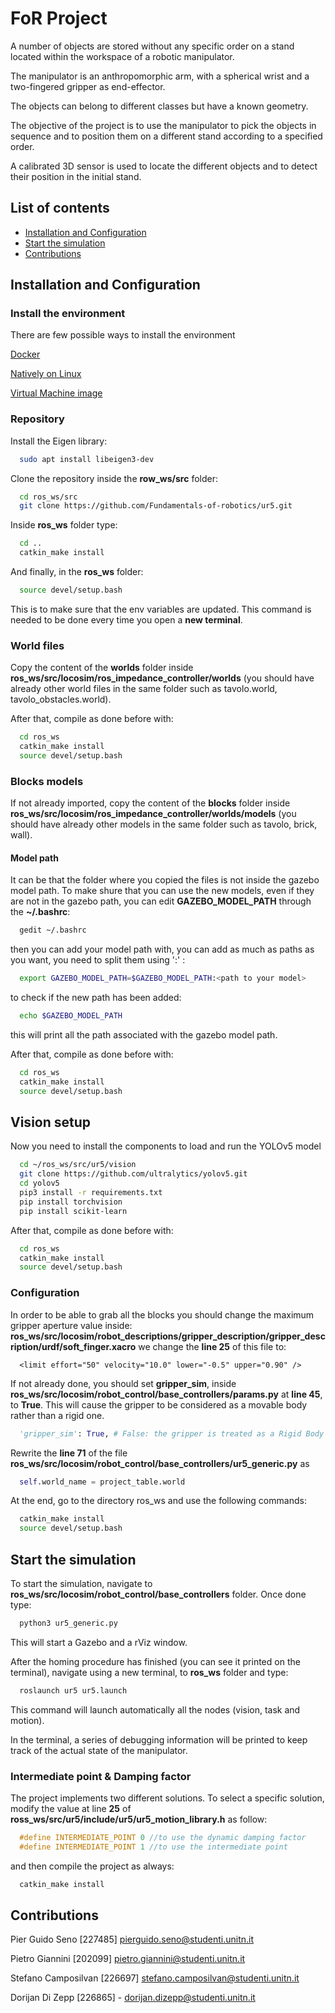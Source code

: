 
# FoR Project

A number of objects are stored without any specific order on a stand located within the workspace of a robotic manipulator. 

The manipulator is an
anthropomorphic arm, with a spherical wrist and a two-fingered gripper as end-effector.

The objects can belong to different classes but have a known geometry. 

The objective of the project is to use the manipulator to pick the objects in sequence and to position them on a different stand according to a specified order. 

A calibrated 3D sensor is used to locate the different objects and to detect their position in the initial stand. 

## List of contents
- [Installation and Configuration](#installation)
- [Start the simulation](#start-the-simulation)
- [Contributions](#contributions)

## Installation and Configuration

### Install the environment

There are few possible ways to install the environment

[Docker](https://github.com/mfocchi/lab-docker)

[Natively on Linux](https://github.com/mfocchi/locosim)

[Virtual Machine image](http://www.dropbox.com/sh/5trh0s5y1xzdjds/AACchznJb7606MbQKb6-fUiUa)

### Repository

Install the Eigen library:
```bash
  sudo apt install libeigen3-dev
```

Clone the repository inside the __row_ws/src__ folder:
```bash
  cd ros_ws/src
  git clone https://github.com/Fundamentals-of-robotics/ur5.git
```

Inside __ros_ws__ folder type:
```bash
  cd ..
  catkin_make install
```

And finally, in the __ros_ws__ folder:
```bash
  source devel/setup.bash
```
This is to make sure that the env variables are updated. This command is needed to be done every time you open a **new terminal**.

### World files

Copy the content of the **worlds** folder inside **ros_ws/src/locosim/ros_impedance_controller/worlds** (you should have already other world files in the same folder such as tavolo.world, tavolo_obstacles.world).

After that, compile as done before with: 

```bash
  cd ros_ws
  catkin_make install
  source devel/setup.bash
```

### Blocks models

If not already imported, copy the content of the **blocks** folder inside **ros_ws/src/locosim/ros_impedance_controller/worlds/models** (you should have already other models in the same folder such as tavolo, brick, wall).

#### Model path

It can be that the folder where you copied the files is not inside the gazebo model path. To make shure that you can use the new models, even if they are not in the gazebo path, you can edit **GAZEBO_MODEL_PATH** through the **~/.bashrc**:
```bash
  gedit ~/.bashrc
```

then you can add your model path with, you can add as much as paths as you want, you need to split them using ':' :
```bash
  export GAZEBO_MODEL_PATH=$GAZEBO_MODEL_PATH:<path to your model>
```

to check if the new path has been added:
```bash
  echo $GAZEBO_MODEL_PATH
```
this will print all the path associated with the gazebo model path.

After that, compile as done before with: 

```bash
  cd ros_ws
  catkin_make install
  source devel/setup.bash
```

## Vision setup
Now you need to install the components to load and run the YOLOv5 model
```bash
  cd ~/ros_ws/src/ur5/vision
  git clone https://github.com/ultralytics/yolov5.git
  cd yolov5
  pip3 install -r requirements.txt
  pip install torchvision
  pip install scikit-learn
```
After that, compile as done before with: 
```bash
  cd ros_ws
  catkin_make install
  source devel/setup.bash
```

### Configuration

In order to be able to grab all the blocks you should change the maximum gripper aperture value inside:
**ros_ws/src/locosim/robot_descriptions/gripper_description/gripper_description/urdf/soft_finger.xacro**
we change the **line 25** of this file to:

```xacro
  <limit effort="50" velocity="10.0" lower="-0.5" upper="0.90" />
```   

If not already done, you should set **gripper_sim**, inside
__ros_ws/src/locosim/robot_control/base_controllers/params.py__ at **line 45**, to **True**. This will cause the gripper to be considered as a movable body rather than a rigid one.

```python
  'gripper_sim': True, # False: the gripper is treated as a Rigid Body
```                  

Rewrite the **line 71** of the file **ros_ws/src/locosim/robot_control/base_controllers/ur5_generic.py** as

```python
  self.world_name = project_table.world
```
At the end, go to the directory ros_ws and use the following commands: 

```bash
  catkin_make install
  source devel/setup.bash
```

## Start the simulation

To start the simulation, navigate to 
__ros_ws/src/locosim/robot_control/base_controllers__ folder.
Once done type: 
```bash
  python3 ur5_generic.py
```
This will start a Gazebo and a rViz window.

After the homing procedure has finished (you can see it printed on the terminal), navigate using a new terminal, to __ros_ws__ folder and type:
```bash
  roslaunch ur5 ur5.launch
```
This command will launch automatically all the nodes (vision, task and motion).

In the terminal, a series of debugging information will be printed to keep track of the actual state of the manipulator.

### Intermediate point & Damping factor
The project implements two different solutions. 
To select a specific solution, modify the value at line **25** of **ross_ws/src/ur5/include/ur5/ur5_motion_library.h** as follow:
```c++
  #define INTERMEDIATE_POINT 0 //to use the dynamic damping factor
  #define INTERMEDIATE_POINT 1 //to use the intermediate point
```

and then compile the project as always:
```bash
  catkin_make install
```

## Contributions

Pier Guido Seno [227485] pierguido.seno@studenti.unitn.it

Pietro Giannini [202099] pietro.giannini@studenti.unitn.it

Stefano Camposilvan [226697] stefano.camposilvan@studenti.unitn.it

Dorijan Di Zepp [226865] - dorijan.dizepp@studenti.unitn.it 
